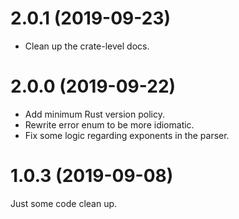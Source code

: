 2.0.1 (2019-09-23)
==================
- Clean up the crate-level docs.

2.0.0 (2019-09-22)
==================
- Add minimum Rust version policy.
- Rewrite error enum to be more idiomatic.
- Fix some logic regarding exponents in the parser.

1.0.3 (2019-09-08)
==================
Just some code clean up.

